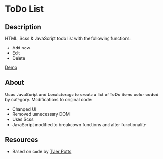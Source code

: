 # ToDo List

## Description

HTML, Scss & JavaScript todo list with the following functions:

- Add new
- Edit
- Delete

<a href="https://sandbox.cbolson.com/projects/todo/">Demo</a>

## About

Uses JavaScript and Localstorage to create a list of ToDo items color-coded by category.
Modifications to original code:

- Changed UI
- Removed unnecessary DOM
- Uses Scss
- JavaScript modified to breakdown functions and alter functionality

## Resources

- Based on code by <a href="https://www.youtube.com/watch?v=YZhKA89LhcA">Tyler Potts</a>
